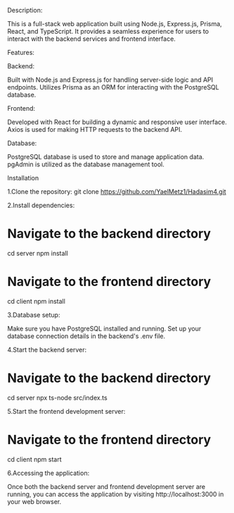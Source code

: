 Description:

This is a full-stack web application built using Node.js, Express.js, Prisma, React, and TypeScript. It provides a seamless experience for users to interact with the backend services and frontend interface.

Features:

Backend:

Built with Node.js and Express.js for handling server-side logic and API endpoints.
Utilizes Prisma as an ORM for interacting with the PostgreSQL database.

Frontend:

Developed with React for building a dynamic and responsive user interface.
Axios is used for making HTTP requests to the backend API.

Database:

PostgreSQL database is used to store and manage application data.
pgAdmin is utilized as the database management tool.

Installation

1.Clone the repository:
git clone https://github.com/YaelMetz1/Hadasim4.git

2.Install dependencies:

# Navigate to the backend directory
cd server
npm install

# Navigate to the frontend directory
cd client
npm install

3.Database setup:

Make sure you have PostgreSQL installed and running.
Set up your database connection details in the backend's .env file.

4.Start the backend server:
# Navigate to the backend directory
cd server
npx ts-node src/index.ts

5.Start the frontend development server:
# Navigate to the frontend directory
cd client
npm start

6.Accessing the application:

Once both the backend server and frontend development server are running, you can access the application by visiting http://localhost:3000 in your web browser.
